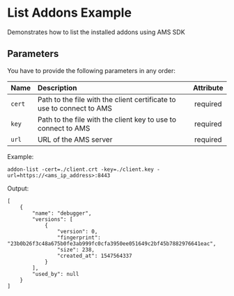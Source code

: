 List Addons Example
===================

Demonstrates how to list the installed addons using AMS SDK

Parameters
-----

You have to provide the following parameters in any order:

| Name      | Description           | Attribute  |
| --------- |:--------------------  | :--------: |
| `cert`    | Path to the file with the client certificate to use to connect to AMS | required |
| `key`     | Path to the file with the client key to use to connect to AMS  | required |
| `url`     | URL of the AMS server      | required |


Example:

    addon-list -cert=./client.crt -key=./client.key -url=https://<ams_ip_address>:8443 

Output:

	[
	    {
		    "name": "debugger",
		    "versions": [
				{
					"version": 0,
					"fingerprint": "23b0b26f3c48a675b0fe3ab999fc0cfa3950ee051649c2bf45b7882976641eac",
					"size": 238,
					"created_at": 1547564337
				}
		    ],
		    "used_by": null
	    }
	]


